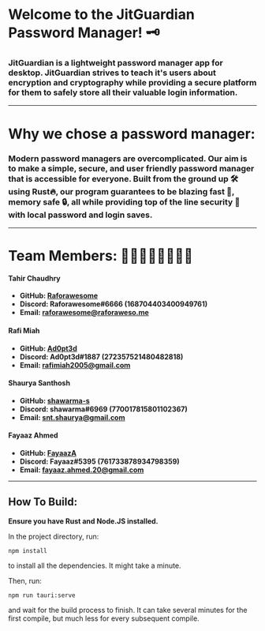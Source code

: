 # Welcome to the JitGuardian Password Manager! 🗝️

### JitGuardian is a lightweight password manager app for desktop. JitGuardian strives to teach it's users about encryption and cryptography while providing a secure platform for them to safely store all their valuable login information.
---
# Why we chose a password manager:
### Modern password managers are overcomplicated. Our aim is to make a simple, secure, and user friendly password manager that is accessible for everyone. Built from the ground up 🛠️ using Rust🔥, our program guarantees to be blazing fast 🚀, memory safe 🔒, all while providing top of the line security 🏅 with local password and login saves.
---
# Team Members: 👦🏾👨🏾👨🏾👦🏾
#### Tahir Chaudhry
- **GitHub: [Raforawesome](https://github.com/Raforawesome)**
- **Discord: Raforawesome#6666 (168704403400949761)**
- **Email: raforawesome@raforaweso.me**

#### Rafi Miah
- **GitHub: [Ad0pt3d](https://github.com/Ad0pt3d)**
- **Discord: Ad0pt3d#1887 (272357521480482818)**
- **Email: rafimiah2005@gmail.com**

#### Shaurya Santhosh
- **GitHub: [shawarma-s](https://github.com/shawarma-s)**
- **Discord: shawarma#6969 (770017815801102367)**
- **Email: snt.shaurya@gmail.com**

#### Fayaaz Ahmed
- **GitHub: [FayaazA](https://github.com/FayaazA)**
- **Discord: Fayaaz#5395 (761733878934798359)**
- **Email: fayaaz.ahmed.20@gmail.com**
---

## How To Build:

**Ensure you have Rust and Node.JS installed.**

In the project directory, run:
```
npm install
```
to install all the dependencies. It might take a minute.

Then, run:
```
npm run tauri:serve
```
and wait for the build process to finish.  It can take several minutes for the first compile, but much less for every subsequent compile.